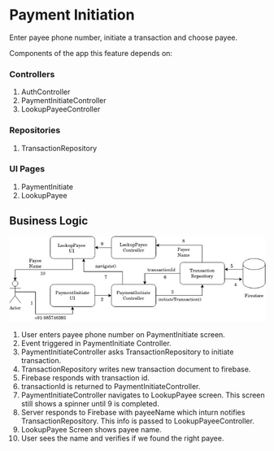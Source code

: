 # Payment Initiation

Enter payee phone number, initiate a transaction and choose payee.

Components of the app this feature depends on:

### Controllers

1. AuthController
2. PaymentInitiateController
3. LookupPayeeController

### Repositories

1. TransactionRepository 

### UI Pages

1. PaymentInitiate
2. LookupPayee

## Business Logic

![](../images/payment_initiate.jpg)


1. User enters payee phone number on PaymentInitiate screen.
2. Event triggered in PaymentInitiate Controller.
3. PaymentInitiateController asks TransactionRepository to initiate transaction.
4. TransactionRepository writes new transaction document to firebase. 
5. Firebase responds with transaction id.
6. transactionId is returned to PaymentInitiateController.
7. PaymentInitiateController navigates to LookupPayee screen. This screen still shows a spinner until 9 is completed.
8. Server responds to Firebase with payeeName which inturn notifies TransactionRepository. This info is passed to LookupPayeeController.
9. LookupPayee Screen shows payee name.
10. User sees the name and verifies if we found the right payee.
